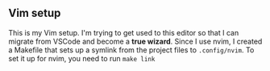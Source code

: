 ## Vim setup
This is my Vim setup. I'm trying to get used to this editor so that I can migrate from VSCode and become a **true wizard**. Since I use nvim, I created a Makefile that sets up a symlink from the project files to `.config/nvim`. To set it up for nvim, you need to run `make link`
